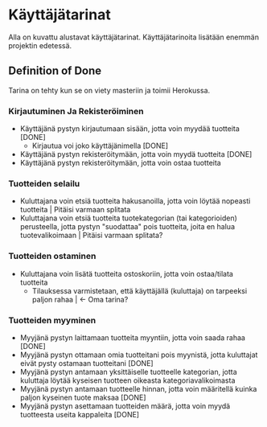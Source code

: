 # Käyttäjätarinat 

Alla on kuvattu alustavat käyttäjätarinat. Käyttäjätarinoita lisätään enemmän projektin edetessä.

## Definition of Done
Tarina on tehty kun se on viety masteriin ja toimii Herokussa.

### Kirjautuminen Ja Rekisteröiminen
- Käyttäjänä pystyn kirjautumaan sisään, jotta voin myydää tuotteita [DONE]
    - Kirjautua voi joko käyttäjänimella [DONE]
- Käyttäjänä pystyn rekisteröitymään, jotta voin myydä tuotteita [DONE]
- Käyttäjänä pystyn rekisteröitymään, jotta voin ostaa tuotteita 

### Tuotteiden selailu
- Kuluttajana voin etsiä tuotteita hakusanoilla, jotta voin löytää nopeasti tuotteita | Pitäisi varmaan splitata
- Kuluttajana voin etsiä tuotteita tuotekategorian (tai kategorioiden) perusteella, jotta pystyn "suodattaa" pois tuotteita, joita en halua tuotevalikoimaan | Pitäisi varmaan splitata?

### Tuotteiden ostaminen
- Kuluttajana voin lisätä tuotteita ostoskoriin, jotta voin ostaa/tilata tuotteita
    - Tilauksessa varmistetaan, että käyttäjällä (kuluttaja) on tarpeeksi paljon rahaa | <- Oma tarina?

### Tuotteiden myyminen
- Myyjänä pystyn laittamaan tuotteita myyntiin, jotta voin saada rahaa [DONE]
- Myyjänä pystyn ottamaan omia tuotteitani pois myynistä, jotta kuluttajat eivät pysty ostamaan tuotteitani [DONE]
- Myyjänä pystyn antamaan yksittäiselle tuotteelle kategorian, jotta kuluttaja löytää kyseisen tuotteen oikeasta kategoriavalikoimasta
- Myyjänä pystyn antamaan tuotteelle hinnan, jotta voin määritellä kuinka paljon kyseinen tuote maksaa [DONE]
- Myyjänä pystyn asettamaan tuotteiden määrä, jotta voin myydä tuotteesta useita kappaleita [DONE]

